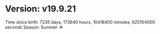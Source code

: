 # Version: v19.9.21
Time since birth: 7235 days, 173640 hours, 10418400 minutes, 625104000 seconds
Season: Summer ☀️
